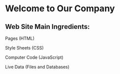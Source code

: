 <!DOCTYPE html>
<html>

<head>
  <title>Our Company</title>
</head>

<body>

  <h1>Welcome to Our Company</h1> 
  <h2>Web Site Main Ingredients:</h2>

  <p>Pages (HTML)</p>
  <p>Style Sheets (CSS)</p>
  <p>Computer Code (JavaScript)</p>
  <p>Live Data (Files and Databases)</p>
  <div id="webchat"></div> 
  <script src="https://cdn.jsdelivr.net/npm/rasa-webchat/lib/index.min.js"></script>
 
  <script>   
  WebChat.default.init({     
  selector: "#webchat",     
  initPayload: "/get_started",     
  customData: {"language": "en"}, // arbitrary custom data. Stay minimal as this will be added to the socket     
  socketUrl: "http://localhost:5500",     
  socketPath: "/socket.io/",     
  title: "Title",     
  subtitle: "Subtitle",     
  params: {"storage": "session"} // can be set to "local"  or "session". details in storage section.   
  }) 
  </script>
</body>

</html> 
